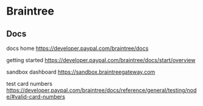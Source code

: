 # Braintree

## Docs 

docs home https://developer.paypal.com/braintree/docs

getting started https://developer.paypal.com/braintree/docs/start/overview

sandbox dashboard https://sandbox.braintreegateway.com

test card numbers https://developer.paypal.com/braintree/docs/reference/general/testing/node/#valid-card-numbers


